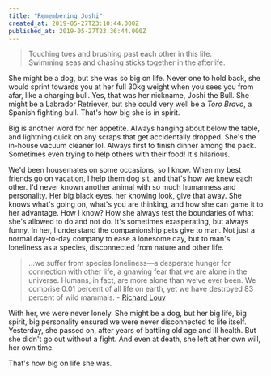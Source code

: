 ```yaml
---
title: "Remembering Joshi"
created_at: 2019-05-27T23:10:44.000Z
published_at: 2019-05-27T23:36:44.000Z
---
```

> Touching toes and brushing past each other in this life.   
> Swimming seas and chasing sticks together in the afterlife.

  

She might be a dog, but she was so big on life. Never one to hold back, she would sprint towards you at her full 30kg weight when you sees you from afar, like a charging bull. Yes, that was her nickname, Joshi the Bull. She might be a Labrador Retriever, but she could very well be a _Toro Bravo_, a Spanish fighting bull. That's how big she is in spirit. 

  

Big is another word for her appetite. Always hanging about below the table, and lightning quick on any scraps that get accidentally dropped. She's the in-house vacuum cleaner lol. Always first to finish dinner among the pack. Sometimes even trying to help others with their food! It's hilarious.

  

We'd been housemates on some occasions, so I know. When my best friends go on vacation, I help them dog sit, and that's how we knew each other. I'd never known another animal with so much humanness and personality. Her big black eyes, her knowing look, give that away. She knows what's going on, what's you are thinking, and how she can game it to her advantage. How I know? How she always test the boundaries of what she's allowed to do and not do. It's sometimes exasperating, but always funny. In her, I understand the companionship pets give to man. Not just a normal day-to-day company to ease a lonesome day, but to man's loneliness as a species, disconnected from nature and other life.

  

> ...we suffer from species loneliness—a desperate hunger for connection with other life, a gnawing fear that we are alone in the universe. Humans, in fact, are more alone than we’ve ever been. We comprise 0.01 percent of all life on earth, yet we have destroyed 83 percent of wild mammals. - [Richard Louv](https://www.outsideonline.com/2339706/animals-cure-loneliness)

  

With her, we were never lonely. She might be a dog, but her big life, big spirit, big personality ensured we were never disconnected to life itself. Yesterday, she passed on, after years of battling old age and ill health. But she didn't go out without a fight. And even at death, she left at her own will, her own time. 

  

That's how big on life she was.
